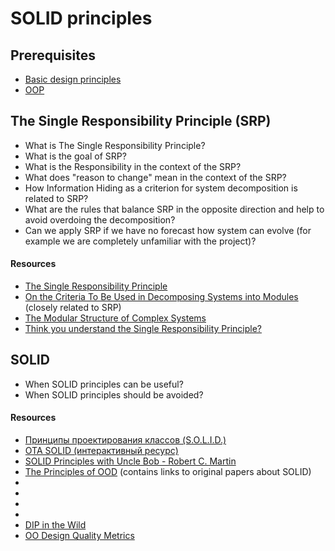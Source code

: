 # SOLID principles

## Prerequisites
* [Basic design principles](./design.md)
* [OOP](./oop.md)

## The Single Responsibility Principle (SRP)
* What is The Single Responsibility Principle?
* What is the goal of SRP?
* What is the Responsibility in the context of the SRP?
* What does "reason to change" mean in the context of the SRP?
* How Information Hiding as a criterion for system decomposition is related to SRP?
* What are the rules that balance SRP in the opposite direction and help to avoid overdoing the decomposition?
* Can we apply SRP if we have no forecast how system can evolve (for example we are completely unfamiliar with the project)?

#### Resources
* [The Single Responsibility Principle](https://blog.cleancoder.com/uncle-bob/2014/05/08/SingleReponsibilityPrinciple.html)
* [On the Criteria To Be Used in Decomposing Systems into Modules](https://www.cs.umd.edu/class/spring2003/cmsc838p/Design/criteria.pdf) (closely related to SRP)
* [The Modular Structure of Complex Systems](https://www.researchgate.net/publication/2814490_The_Modular_Structure_of_Complex_Systems)
* [Think you understand the Single Responsibility Principle?](https://hackernoon.com/you-dont-understand-the-single-responsibility-principle-abfdd005b137)

## SOLID
* When SOLID principles can be useful?
* When SOLID principles should be avoided?

#### Resources
* [Принципы проектирования классов (S.O.L.I.D.)](https://blog.byndyu.ru/2009/10/solid.html)
* [OTA SOLID (интерактивный ресурс)](https://ota-solid.now.sh)
* [SOLID Principles with Uncle Bob - Robert C. Martin](https://www.hanselminutes.com/145/solid-principles-with-uncle-bob-robert-c-martin)
* [The Principles of OOD](http://butunclebob.com/ArticleS.UncleBob.PrinciplesOfOod) (contains links to original papers about SOLID)
* []()
* []()
* []()
* []()
* [DIP in the Wild](https://martinfowler.com/articles/dipInTheWild.html)
* [OO Design Quality Metrics](https://linux.ime.usp.br/~joaomm/mac499/arquivos/referencias/oodmetrics.pdf)

